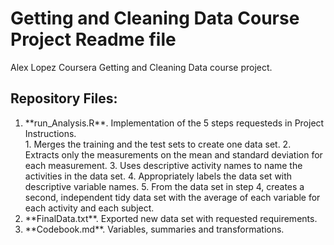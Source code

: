 # **Getting and Cleaning Data** Course Project Readme file

Alex Lopez Coursera Getting and Cleaning Data course project. 

## Repository Files:

<ol>
<li>**run_Analysis.R**. Implementation of the 5 steps requesteds in Project Instructions.</li>
    1. Merges the training and the test sets to create one data set.
    2. Extracts only the measurements on the mean and standard deviation for each measurement. 
    3. Uses descriptive activity names to name the activities in the data set.
    4. Appropriately labels the data set with descriptive variable names. 
    5. From the data set in step 4, creates a second, independent tidy data set with the average of each variable for each activity and each   subject.
<li>**FinalData.txt**. Exported new data set with requested requirements.</li>
<li>**Codebook.md**. Variables, summaries and transformations.</li>
</ol>